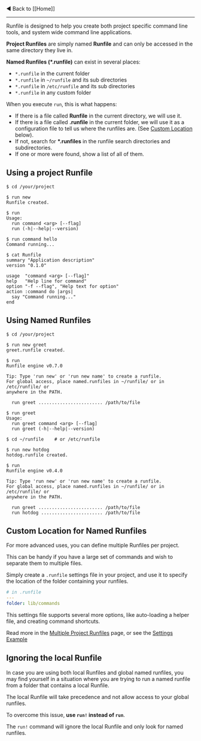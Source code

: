 ◄ Back to [[Home]]

-----

Runfile is designed to help you create both project specific command
line tools, and system wide command line applications.

**Project Runfiles** are simply named **Runfile** and can only be 
accessed in the same directory they live in.

**Named Runfiles (*.runfile)** can exist in several places:

- `*.runfile` in the current folder
- `*.runfile` in `~/runfile` and its sub directories
- `*.runfile` in `/etc/runfile` and its sub directories
- `*.runfile` in any custom folder

When you execute `run`, this is what happens:

- If there is a file called __Runfile__ in the current directory, 
  we will use it.
- If there is a file called __.runfile__ in the current folder, we will
  use it as a configuration file to tell us where the runfiles are. 
  (See [Custom Location](#custom-location-for-named-runfiles) below).
- If not, search for __*.runfiles__ in the runfile search directories and 
  subdirectories.
- If one or more were found, show a list of all of them.



Using a project Runfile
--------------------------------------------------

	$ cd /your/project

	$ run new
	Runfile created.

	$ run
	Usage:
	  run command <arg> [--flag]
	  run (-h|--help|--version)

	$ run command hello
	Command running...

	$ cat Runfile
	summary "Application description"
	version "0.1.0"

	usage  "command <arg> [--flag]"
	help   "Help line for command"
	option "-f --flag", "Help text for option"
	action :command do |args|
	  say "Command running..."
	end



Using Named Runfiles
--------------------------------------------------

	$ cd /your/project

	$ run new greet
	greet.runfile created.

	$ run
	Runfile engine v0.7.0

	Tip: Type 'run new' or 'run new name' to create a runfile.
	For global access, place named.runfiles in ~/runfile/ or in /etc/runfile/ or 
	anywhere in the PATH.

	  run greet ........................ /path/to/file

	$ run greet
	Usage:
	  run greet command <arg> [--flag]
	  run greet (-h|--help|--version)

	$ cd ~/runfile    # or /etc/runfile

	$ run new hotdog
	hotdog.runfile created.

	$ run
	Runfile engine v0.4.0

	Tip: Type 'run new' or 'run new name' to create a runfile.
	For global access, place named.runfiles in ~/runfile/ or in /etc/runfile/ or 
	anywhere in the PATH.

	  run greet ........................ /path/to/file
	  run hotdog ....................... /path/to/file


Custom Location for Named Runfiles
--------------------------------------------------

For more advanced uses, you can define multiple Runfiles per project.

This can be handy if you have a large set of commands and wish to 
separate them to multiple files.

Simply create a `.runfile` settings file in your project, and use it
to specify the location of the folder containing your runfiles.

```yaml
# in .runfile
---
folder: lib/commands
```

This settings file supports several more options, like auto-loading a
helper file, and creating command shortcuts.

Read more in the [Multiple Project Runfiles][1] page, or see the 
[Settings Example][2]


Ignoring the local Runfile
--------------------------------------------------

In case you are using both local Runfiles and global named runfiles, you may find
yourself in a situation where you are trying to run a named runfile from a 
folder that contains a local Runfile.

The local Runfile will take precedence and not allow access to your global 
runfiles. 

To overcome this issue, **use `run!` instead of `run`**.

The `run!` command will ignore the local Runfile and only look for 
named runfiles.


[1]: https://github.com/DannyBen/runfile/wiki/Multiple-Project-Runfiles
[2]: https://github.com/DannyBen/runfile/tree/master/examples/s_settings
